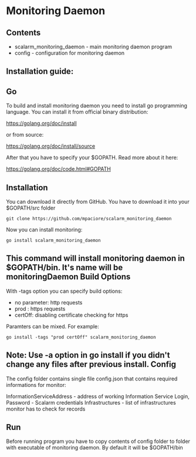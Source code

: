 Monitoring Daemon 
============ 
Contents 
---------- 
* scalarm_monitoring_daemon - main monitoring daemon program
* config - configuration for monitoring daemon

Installation guide: 
---------------------- 
Go 
-- 
To build and install monitoring daemon you need to install go programming language. 
You can install it from official binary distribution: 

https://golang.org/doc/install

or from source: 

https://golang.org/doc/install/source 

After that you have to specify your $GOPATH. Read more about it here: 

https://golang.org/doc/code.html#GOPATH 

Installation 
-------------- 
You can download it directly from GitHub. You have to download it into your $GOPATH/src folder 
``` 
git clone https://github.com/mpaciore/scalarm_monitoring_daemon
``` 
Now you can install monitoring: 
```` 
go install scalarm_monitoring_daemon 
```` 
This command will install monitoring daemon in $GOPATH/bin. It's name will be monitoringDaemon 
Build Options 
---------------- 
With -tags option you can specify build options:  
* no parameter: http requests 
* prod : https requests 
* certOff: disabling certificate checking for https 

Paramters can be mixed. For example: 
``` 
go install -tags "prod certOff" scalarm_monitoring_daemon
``` 
Note: Use -a option in go install if you didn't change any files after previous install. 
Config 
-------- 
The config folder contains single file config.json that contains required informations for monitor:

InformationServiceAddress - address of working Information Service
Login, Password - Scalarm credentials
Infrastructures - list of infrastructures monitor has to check for records


Run 
---- 
Before running program you have to copy contents of config folder to folder with executable of monitoring daemon. By default it will be $GOPATH/bin 


